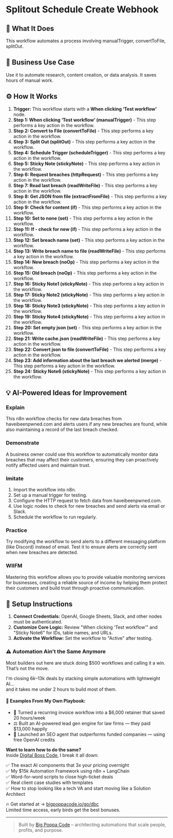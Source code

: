 # Splitout Schedule Create Webhook

## 🚀 What It Does
This workflow automates a process involving manualTrigger, convertToFile, splitOut.

## 💼 Business Use Case
Use it to automate research, content creation, or data analysis. It saves hours of manual work.

## ⚙️ How It Works
1.  **Trigger:** This workflow starts with a **When clicking ‘Test workflow’** node.
2. **Step 1: When clicking ‘Test workflow’ (manualTrigger)** - This step performs a key action in the workflow.
3. **Step 2: Convert to File (convertToFile)** - This step performs a key action in the workflow.
4. **Step 3: Split Out (splitOut)** - This step performs a key action in the workflow.
5. **Step 4: Schedule Trigger (scheduleTrigger)** - This step performs a key action in the workflow.
6. **Step 5: Sticky Note (stickyNote)** - This step performs a key action in the workflow.
7. **Step 6: Request breaches (httpRequest)** - This step performs a key action in the workflow.
8. **Step 7: Read last breach (readWriteFile)** - This step performs a key action in the workflow.
9. **Step 8: Get JSON from file (extractFromFile)** - This step performs a key action in the workflow.
10. **Step 9: Check for content (if)** - This step performs a key action in the workflow.
11. **Step 10: Set to none (set)** - This step performs a key action in the workflow.
12. **Step 11: If - check for new (if)** - This step performs a key action in the workflow.
13. **Step 12: Set breach name (set)** - This step performs a key action in the workflow.
14. **Step 13: Write breach name to file (readWriteFile)** - This step performs a key action in the workflow.
15. **Step 14: New breach (noOp)** - This step performs a key action in the workflow.
16. **Step 15: Old breach (noOp)** - This step performs a key action in the workflow.
17. **Step 16: Sticky Note1 (stickyNote)** - This step performs a key action in the workflow.
18. **Step 17: Sticky Note2 (stickyNote)** - This step performs a key action in the workflow.
19. **Step 18: Sticky Note3 (stickyNote)** - This step performs a key action in the workflow.
20. **Step 19: Sticky Note4 (stickyNote)** - This step performs a key action in the workflow.
21. **Step 20: Set empty json (set)** - This step performs a key action in the workflow.
22. **Step 21: Write cache.json (readWriteFile)** - This step performs a key action in the workflow.
23. **Step 22: Convert json to file (convertToFile)** - This step performs a key action in the workflow.
24. **Step 23: Add information about the last breach we alerted (merge)** - This step performs a key action in the workflow.
25. **Step 24: Sticky Note6 (stickyNote)** - This step performs a key action in the workflow.

## 💡 AI-Powered Ideas for Improvement
### Explain
This n8n workflow checks for new data breaches from haveibeenpwned.com and alerts users if any new breaches are found, while also maintaining a record of the last breach checked.

### Demonstrate
A business owner could use this workflow to automatically monitor data breaches that may affect their customers, ensuring they can proactively notify affected users and maintain trust.

### Imitate
1. Import the workflow into n8n.
2. Set up a manual trigger for testing.
3. Configure the HTTP request to fetch data from haveibeenpwned.com.
4. Use logic nodes to check for new breaches and send alerts via email or Slack.
5. Schedule the workflow to run regularly.

### Practice
Try modifying the workflow to send alerts to a different messaging platform (like Discord) instead of email. Test it to ensure alerts are correctly sent when new breaches are detected.

### WIIFM
Mastering this workflow allows you to provide valuable monitoring services for businesses, creating a reliable source of income by helping them protect their customers and build trust through proactive communication.

## 🔧 Setup Instructions
1. **Connect Credentials:** OpenAI, Google Sheets, Slack, and other nodes must be authenticated.
2. **Customize Core Logic:** Review "When clicking ‘Test workflow’" and "Sticky Note6" for IDs, table names, and URLs.
3. **Activate the Workflow:** Set the workflow to "Active" after testing.

### ⚠️ Automation Ain’t the Same Anymore

Most builders out here are stuck doing $500 workflows and calling it a win.  
That’s not the move.  

I'm closing $6k–$13k deals by stacking simple automations with lightweight AI...  
and it takes me under 2 hours to build most of them.

#### 🧠 Examples From My Own Playbook:
- 🔁 Turned a recurring invoice workflow into a $6,000 retainer that saved 20 hours/week  
- ⚖️ Built an AI-powered lead gen engine for law firms — they paid $13,000 happily  
- 🚀 Launched an SEO agent that outperforms funded companies — using free OpenAI credits  

**Want to learn how to do the same?**  
Inside [Digital Boss Code](https://bigpoppacode.io/go/dbc), I break it all down:

✅ The exact AI components that 3x your pricing overnight  
✅ My $15k Automation Framework using n8n + LangChain  
✅ Word-for-word scripts to close high-ticket deals  
✅ Real client case studies with templates  
✅ How to stop looking like a tech VA and start moving like a Solution Architect  

🔥 Get started at → [bigpoppacode.io/go/dbc](https://bigpoppacode.io/go/dbc)  
Limited time access, early birds get the best bonuses.

---
> Built by [Big Poppa Code](https://bigpoppacode.io) – architecting automations that scale people, profits, and purpose.
